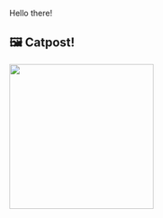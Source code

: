 Hello there!



## 🖼️ Catpost!

<sub>
    <img src="https://cdn2.thecatapi.com/images/7ln.jpg" height="256">
</sub>

